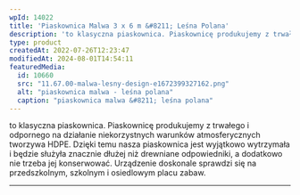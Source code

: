 ```yaml
---
wpId: 14022
title: 'Piaskownica Malwa 3 x 6 m &#8211; Leśna Polana'
description: 'to klasyczna piaskownica. Piaskownicę produkujemy z trwałego i odpornego na działanie niekorzystnych warunków atmosferycznych tworzywa HDPE. Dzięki temu nasza piaskownica jest wyjątkowo wytrzymała i będzie służyła znacznie dłużej niż drewniane odpowiedniki, a dodatkowo nie trzeba jej konserwować. Urządzenie doskonale sprawdzi się na przedszkolnym, szkolnym i osiedlowym placu zabaw.'
type: product
createdAt: 2022-07-26T12:23:47
modifiedAt: 2024-08-01T14:54:11
featuredMedia:
  id: 10660
  src: "11.67.00-malwa-lesny-design-e1672399327162.png"
  alt: "piaskownica malwa - leśna polana"
  caption: "piaskownica malwa &#8211; leśna polana"
---
```



to klasyczna piaskownica. Piaskownicę produkujemy z trwałego i odpornego na działanie niekorzystnych warunków atmosferycznych tworzywa HDPE. Dzięki temu nasza piaskownica jest wyjątkowo wytrzymała i będzie służyła znacznie dłużej niż drewniane odpowiedniki, a dodatkowo nie trzeba jej konserwować. Urządzenie doskonale sprawdzi się na przedszkolnym, szkolnym i osiedlowym placu zabaw.

* * *